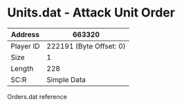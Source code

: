 #  Units.dat - Attack Unit Order
Address   | 663320
----------|-------------
Player ID | 222191 (Byte Offset: 0)
Size 	  | 1
Length 	  | 228
SC:R      | Simple Data

Orders.dat reference
